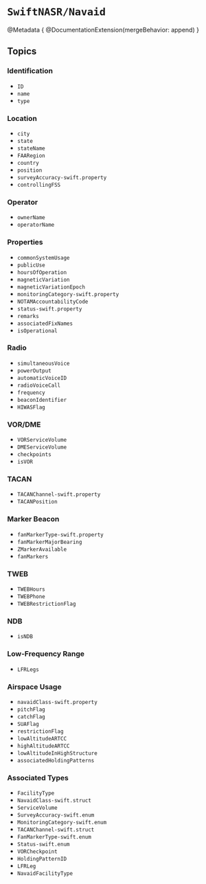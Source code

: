# ``SwiftNASR/Navaid``

@Metadata {
    @DocumentationExtension(mergeBehavior: append)
}

## Topics

### Identification

- ``ID``
- ``name``
- ``type``

### Location

- ``city``
- ``state``
- ``stateName``
- ``FAARegion``
- ``country``
- ``position``
- ``surveyAccuracy-swift.property``
- ``controllingFSS``

### Operator

- ``ownerName``
- ``operatorName``

### Properties

- ``commonSystemUsage``
- ``publicUse``
- ``hoursOfOperation``
- ``magneticVariation``
- ``magneticVariationEpoch``
- ``monitoringCategory-swift.property``
- ``NOTAMAccountabilityCode``
- ``status-swift.property``
- ``remarks``
- ``associatedFixNames``
- ``isOperational``

### Radio

- ``simultaneousVoice``
- ``powerOutput``
- ``automaticVoiceID``
- ``radioVoiceCall``
- ``frequency``
- ``beaconIdentifier``
- ``HIWASFlag``

### VOR/DME

- ``VORServiceVolume``
- ``DMEServiceVolume``
- ``checkpoints``
- ``isVOR``

### TACAN

- ``TACANChannel-swift.property``
- ``TACANPosition``

### Marker Beacon

- ``fanMarkerType-swift.property``
- ``fanMarkerMajorBearing``
- ``ZMarkerAvailable``
- ``fanMarkers``

### TWEB

- ``TWEBHours``
- ``TWEBPhone``
- ``TWEBRestrictionFlag``

### NDB

- ``isNDB``

### Low-Frequency Range

- ``LFRLegs``

### Airspace Usage

- ``navaidClass-swift.property``
- ``pitchFlag``
- ``catchFlag``
- ``SUAFlag``
- ``restrictionFlag``
- ``lowAltitudeARTCC``
- ``highAltitudeARTCC``
- ``lowAltitudeInHighStructure``
- ``associatedHoldingPatterns``

### Associated Types

- ``FacilityType``
- ``NavaidClass-swift.struct``
- ``ServiceVolume``
- ``SurveyAccuracy-swift.enum``
- ``MonitoringCategory-swift.enum``
- ``TACANChannel-swift.struct``
- ``FanMarkerType-swift.enum``
- ``Status-swift.enum``
- ``VORCheckpoint``
- ``HoldingPatternID``
- ``LFRLeg``
- ``NavaidFacilityType``
